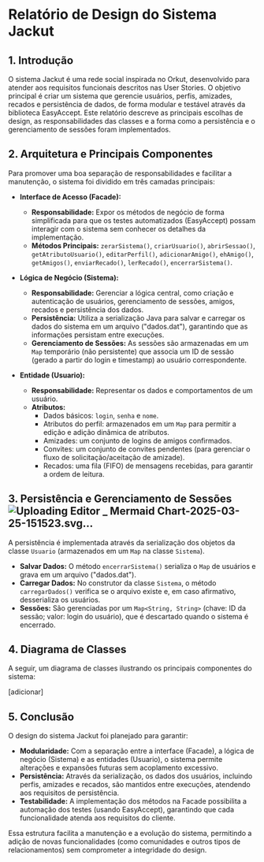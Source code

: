 # Relatório de Design do Sistema Jackut

## 1. Introdução

O sistema Jackut é uma rede social inspirada no Orkut, desenvolvido para atender aos requisitos funcionais descritos nas User Stories. O objetivo principal é criar um sistema que gerencie usuários, perfis, amizades, recados e persistência de dados, de forma modular e testável através da biblioteca EasyAccept. Este relatório descreve as principais escolhas de design, as responsabilidades das classes e a forma como a persistência e o gerenciamento de sessões foram implementados.

## 2. Arquitetura e Principais Componentes

Para promover uma boa separação de responsabilidades e facilitar a manutenção, o sistema foi dividido em três camadas principais:

- **Interface de Acesso (Facade):**  
  - **Responsabilidade:** Expor os métodos de negócio de forma simplificada para que os testes automatizados (EasyAccept) possam interagir com o sistema sem conhecer os detalhes da implementação.  
  - **Métodos Principais:** `zerarSistema()`, `criarUsuario()`, `abrirSessao()`, `getAtributoUsuario()`, `editarPerfil()`, `adicionarAmigo()`, `ehAmigo()`, `getAmigos()`, `enviarRecado()`, `lerRecado()`, `encerrarSistema()`.

- **Lógica de Negócio (Sistema):**  
  - **Responsabilidade:** Gerenciar a lógica central, como criação e autenticação de usuários, gerenciamento de sessões, amigos, recados e persistência dos dados.  
  - **Persistência:** Utiliza a serialização Java para salvar e carregar os dados do sistema em um arquivo ("dados.dat"), garantindo que as informações persistam entre execuções.  
  - **Gerenciamento de Sessões:** As sessões são armazenadas em um `Map` temporário (não persistente) que associa um ID de sessão (gerado a partir do login e timestamp) ao usuário correspondente.

- **Entidade (Usuario):**  
  - **Responsabilidade:** Representar os dados e comportamentos de um usuário.  
  - **Atributos:**  
    - Dados básicos: `login`, `senha` e `nome`.  
    - Atributos do perfil: armazenados em um `Map` para permitir a edição e adição dinâmica de atributos.  
    - Amizades: um conjunto de logins de amigos confirmados.  
    - Convites: um conjunto de convites pendentes (para gerenciar o fluxo de solicitação/aceitação de amizade).  
    - Recados: uma fila (FIFO) de mensagens recebidas, para garantir a ordem de leitura.

## 3. Persistência e Gerenciamento de Sessões![Uploading Editor _ Mermaid Chart-2025-03-25-151523.svg…]()


A persistência é implementada através da serialização dos objetos da classe `Usuario` (armazenados em um `Map` na classe `Sistema`).  
- **Salvar Dados:** O método `encerrarSistema()` serializa o `Map` de usuários e grava em um arquivo ("dados.dat").  
- **Carregar Dados:** No construtor da classe `Sistema`, o método `carregarDados()` verifica se o arquivo existe e, em caso afirmativo, desserializa os usuários.  
- **Sessões:** São gerenciadas por um `Map<String, String>` (chave: ID da sessão; valor: login do usuário), que é descartado quando o sistema é encerrado.

## 4. Diagrama de Classes

A seguir, um diagrama de classes  ilustrando os principais componentes do sistema:


[adicionar]


## 5. Conclusão

O design do sistema Jackut foi planejado para garantir:
- **Modularidade:** Com a separação entre a interface (Facade), a lógica de negócio (Sistema) e as entidades (Usuario), o sistema permite alterações e expansões futuras sem acoplamento excessivo.
- **Persistência:** Através da serialização, os dados dos usuários, incluindo perfis, amizades e recados, são mantidos entre execuções, atendendo aos requisitos de persistência.
- **Testabilidade:** A implementação dos métodos na Facade possibilita a automação dos testes (usando EasyAccept), garantindo que cada funcionalidade atenda aos requisitos do cliente.

Essa estrutura facilita a manutenção e a evolução do sistema, permitindo a adição de novas funcionalidades (como comunidades e outros tipos de relacionamentos) sem comprometer a integridade do design.
